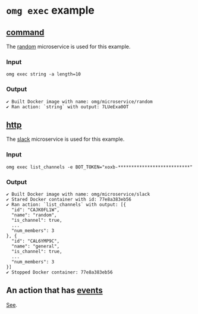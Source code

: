 # `omg exec` example

## [command](https://microservice.guide/schema/interface/#command)
The [random](https://github.com/microservice/random) microservice is used for this example.

### Input
```
omg exec string -a length=10
```

### Output
```
✔ Built Docker image with name: omg/microservice/random
✔ Ran action: `string` with output: 7LUeExa0OT
```

## [http](https://microservice.guide/schema/interface/#http)
The [slack](https://github.com/microservice/slack) microservice is used for this example.

### Input
```
omg exec list_channels -e BOT_TOKEN="xoxb-***************************"
```

### Output
```
✔ Built Docker image with name: omg/microservice/slack
✔ Stared Docker container with id: 77e8a383eb56
✔ Ran action: `list_channels` with output: [{
  "id": "CAJK0FL1W",
  "name": "random",
  "is_channel": true,
  ...
  "num_members": 3
}, {
  "id": "CAL6YMP9C",
  "name": "general",
  "is_channel": true,
  ...
  "num_members": 3
}]
✔ Stopped Docker container: 77e8a383eb56
```

## An action that has [events](https://microservice.guide/schema/events/)
[See](/docs/example-subscribe.md).

